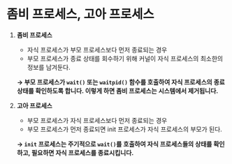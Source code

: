 # 좀비 프로세스, 고아 프로세스

1.  **좀비 프로세스**

    * 자식 프로세스가 부모 프로세스보다 먼저 종료되는 경우
    * 부모 프로세스가 종료 상태를 회수하기 위해 커널이 자식 프로세스의 최소한의 정보를 남겨둔다.

    **→ 부모 프로세스가 `wait()` 또는 `waitpid()` 함수를 호출하여 자식 프로세스의 종료 상태를 확인하도록 합니다. 이렇게 하면 좀비 프로세스는 시스템에서 제거됩니다.**
2.  **고아 프로세스**

    * 부모 프로세스가 자식 프로세스보다 먼저 종료되는 경우
    * 부모 프로세스가 먼저 종료되면 init 프로세스가 자식 프로세스의 부모가 된다.

    **→ `init` 프로세스는 주기적으로 `wait()`를 호출하여 자식 프로세스들의 상태를 확인하고, 필요하면 자식 프로세스를 종료시킵니다.**
